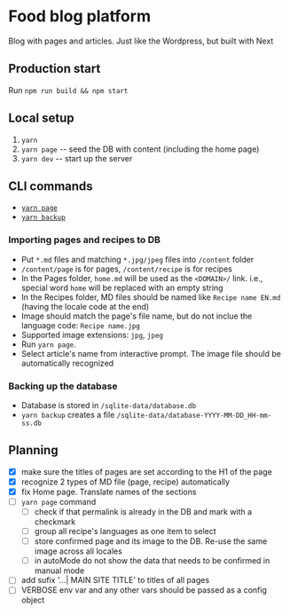 # Food blog platform

Blog with pages and articles. Just like the Wordpress, but built with Next

## Production start

Run `npm run build && npm start`

## Local setup

1. `yarn`
2. `yarn page` -- seed the DB with content (including the home page)
3. `yarn dev` -- start up the server

## CLI commands

- [`yarn page`](#importing-pages-and-recipes-to-db)
- [`yarn backup`](#backing-up-the-database)

### Importing pages and recipes to DB

- Put `*.md` files and matching `*.jpg/jpeg` files into `/content` folder
- `/content/page` is for pages, `/content/recipe` is for recipes
- In the Pages folder, `home.md` will be used as the `<DOMAIN>/` link.
  i.e., special word `home` will be replaced with an empty string
- In the Recipes folder, MD files should be named like `Recipe name EN.md`
  (having the locale code at the end)
- Image should match the page's file name, but do not inclue the language code:
  `Recipe name.jpg`
- Supported image extensions: `jpg`, `jpeg`
- Run `yarn page`.
- Select article's name from interactive prompt. The image file should be automatically recognized

### Backing up the database

- Database is stored in `/sqlite-data/database.db`
- `yarn backup` creates a file `/sqlite-data/database-YYYY-MM-DD_HH-mm-ss.db`

## Planning

- [x] make sure the titles of pages are set according to the H1 of the page
- [x] recognize 2 types of MD file (page, recipe) automatically
- [x] fix Home page. Translate names of the sections
- [ ] `yarn page` command
    - [ ] check if that permalink is already in the DB and mark with a checkmark
    - [ ] group all recipe's languages as one item to select
    - [ ] store confirmed page and its image to the DB. Re-use the same image across all locales
    - [ ] in autoMode do not show the data that needs to be confirmed in manual mode
- [ ] add sufix '...| MAIN SITE TITLE' to titles of all pages
- [ ] VERBOSE env var and any other vars should be passed as a config object
